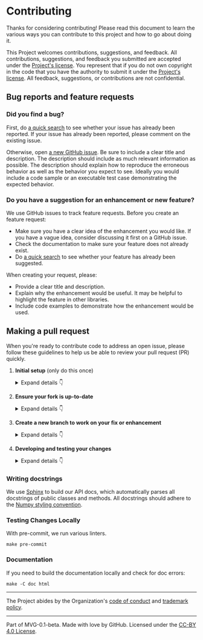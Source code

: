 # Contributing

Thanks for considering contributing! Please read this document to learn the various ways you can contribute to this project and how to go about doing it.

This Project welcomes contributions, suggestions, and feedback. All contributions, suggestions, and feedback you submitted are accepted under the [Project's license](./LICENSE.md). You represent that if you do not own copyright in the code that you have the authority to submit it under the [Project's license](./LICENSE.md). All feedback, suggestions, or contributions are not confidential.

## Bug reports and feature requests

### Did you find a bug?

First, do [a quick search](https://github.com/py-why/dodiscover/issues) to see whether your issue has already been reported.
If your issue has already been reported, please comment on the existing issue.

Otherwise, open [a new GitHub issue](https://github.com/py-why/dodiscover/issues).  Be sure to include a clear title
and description.  The description should include as much relevant information as possible.  The description should
explain how to reproduce the erroneous behavior as well as the behavior you expect to see.  Ideally you would include a
code sample or an executable test case demonstrating the expected behavior.

### Do you have a suggestion for an enhancement or new feature?

We use GitHub issues to track feature requests. Before you create an feature request:

* Make sure you have a clear idea of the enhancement you would like. If you have a vague idea, consider discussing
it first on a GitHub issue.
* Check the documentation to make sure your feature does not already exist.
* Do [a quick search](https://github.com/py-why/dodiscover/issues) to see whether your feature has already been suggested.

When creating your request, please:

* Provide a clear title and description.
* Explain why the enhancement would be useful. It may be helpful to highlight the feature in other libraries.
* Include code examples to demonstrate how the enhancement would be used.

## Making a pull request

When you're ready to contribute code to address an open issue, please follow these guidelines to help us be able to review your pull request (PR) quickly.

1. **Initial setup** (only do this once)

    <details><summary>Expand details 👇</summary><br/>

    If you haven't already done so, please [fork](https://help.github.com/en/enterprise/2.13/user/articles/fork-a-repo) this repository on GitHub.

    Then clone your fork locally with

        git clone https://github.com/USERNAME/dodiscover.git

    or

        git clone git@github.com:USERNAME/dodiscover.git

    At this point the local clone of your fork only knows that it came from *your* repo, github.com/USERNAME/dodiscover.git, but doesn't know anything the *main* repo, [https://github.com/py-why/dodiscover.git](https://github.com/py-why/dodiscover). You can see this by running

        # Note you should be in the "dodiscover" directory. If you're not
        # run "cd ./dodiscover" to change directory into the repo
        git remote -v

    which will output something like this:

        origin https://github.com/USERNAME/dodiscover.git (fetch)
        origin https://github.com/USERNAME/dodiscover.git (push)

    This means that your local clone can only track changes from your fork, but not from the main repo, and so you won't be able to keep your fork up-to-date with the main repo over time. Therefore you'll need to add another "remote" to your clone that points to [https://github.com/py-why/dodiscover.git](https://github.com/py-why/dodiscover). To do this, run the following:

        git remote add upstream https://github.com/py-why/dodiscover.git

    Now if you do `git remote -v` again, you'll see

        origin https://github.com/USERNAME/dodiscover.git (fetch)
        origin https://github.com/USERNAME/dodiscover.git (push)
        upstream https://github.com/py-why/dodiscover.git (fetch)
        upstream https://github.com/py-why/dodiscover.git (push)

    Finally, you'll need to create a Python 3 virtual environment suitable for working on this project. There a number of tools out there that making working with virtual environments easier.
    The most direct way is with the [`venv` module](https://docs.python.org/3.7/library/venv.html) in the standard library, but if you're new to Python or you don't already have a recent Python 3 version installed on your machine,
    we recommend [Miniconda](https://docs.conda.io/en/latest/miniconda.html).

    On Mac, for example, you can install Miniconda with [Homebrew](https://brew.sh/):

        brew install miniconda

    Then you can create and activate a new Python environment by running:

        conda create -n dodiscover python=3.10
        conda activate dodiscover

        # you can try installing in editable mode with pip
        pip install -e .

    The "editable mode" comes from the `-e` argument to `pip`, and essential just creates a symbolic link from the site-packages directory of your virtual environment to the source code in your local clone. That way any changes you make will be immediately reflected in your virtual environment.

    </details>

2. **Ensure your fork is up-to-date**

    <details><summary>Expand details 👇</summary><br/>

    Once you've added an "upstream" remote pointing to [https://github.com/allenai/python-package-temlate.git](https://github.com/py-why/dodiscover), keeping your fork up-to-date is easy:

        git checkout main  # if not already on main
        git pull --rebase upstream main
        git push

    </details>

3. **Create a new branch to work on your fix or enhancement**

    <details><summary>Expand details 👇</summary><br/>

    Committing directly to the main branch of your fork is not recommended. It will be easier to keep your fork clean if you work on a separate branch for each contribution you intend to make.

    You can create a new branch with

        # replace BRANCH with whatever name you want to give it
        git checkout -b BRANCH
        git push -u origin BRANCH

    </details>

4. **Developing and testing your changes**

    <details><summary>Expand details 👇</summary><br/>

    Our continuous integration (CI) testing runs [a number of checks](https://github.com/py-why/dodiscover/actions) for each pull request on [GitHub Actions](https://github.com/features/actions). You can run most of these tests locally, which is something you should do *before* opening a PR to help speed up the review process and make it easier for us. Please see our [development guide](https://github.com/py-why/dodiscover/blob/main/DEVELOPING.md). This will cover aspects of code style checking, unit testing, integration testing, and building the documentation.

    And finally, please update the CHANGELOG file in the [changelog folder](https://github.com/py-why/dodiscover/docs/whats_new/) with notes on your contribution in the latest version file.

    After all of the above checks have passed, you can now open [a new GitHub pull request](https://github.com/py-why/dodiscover/pulls).
    Make sure you have a clear description of the problem and the solution, and include a link to relevant issues.

    We look forward to reviewing your PR!

    </details>

### Writing docstrings

We use [Sphinx](https://www.sphinx-doc.org/en/master/index.html) to build our API docs, which automatically parses all docstrings
of public classes and methods. All docstrings should adhere to the [Numpy styling convention](https://www.sphinx-doc.org/en/master/usage/extensions/example_numpy.html).

### Testing Changes Locally
With pre-commit, we run various linters.

    make pre-commit

### Documentation

If you need to build the documentation locally and check for doc errors:

    make -C doc html

---

The Project abides by the Organization's [code of conduct](https://github.com/py-why/governance/blob/main/CODE-OF-CONDUCT.md) and [trademark policy](https://github.com/py-why/governance/blob/main/TRADEMARKS.md).

---
Part of MVG-0.1-beta.
Made with love by GitHub. Licensed under the [CC-BY 4.0 License](https://creativecommons.org/licenses/by-sa/4.0/).
